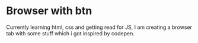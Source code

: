 # Browser with btn
Currently learning html, css and getting read for JS, I am creating a browser tab with some stuff which i got inspired by codepen.
